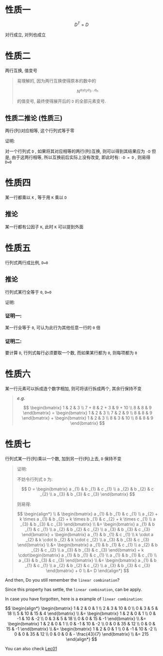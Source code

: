 # 性质一

$$
D ^{T} = D
$$

对行成立, 对列也成立

# 性质二

两行互换, 值变号

> 易理解的, 因为两行互换使得原本的数中的
>
> $$
> N ^{a _{1} a _{2} a _{3} \dots a _{n}}
> $$
>
> 的值变号, 最终使得展开后的 `D` 的全部元素变号. 

## 性质二推论 (性质三)

两行(列)对应相等, 这个行列式等于零

证明: 

对一个行列式 `D` , 如果将其对应相等的两行(列)互换, 则可以得到其结果应为 `-D` 但是, 由于这两行相等, 所以互换前后实际上没有改变, 即此时有: `-D = D` , 则易得 `D=0`

# 性质四

某一行都乘以 `K` , 等于用 `K` 乘以 `D`

## 推论

某一行都有公因子 `K`, 此时 `K` 可以提到外面

# 性质五

行列式两行成比例, `D=0`

## 推论

行列式某行全等于 `0`, `D=0`

证明: 

### 证明一: 

某一行全等于 `0`, 可认为此行为其他任意一行的 `0` 倍

### 证明二: 

要计算 `D`, 行列式每行必须要取一个数, 而如果某行都为 `0`, 则每项都为 `0`

# 性质六

某一行元素可以拆成连个数字相加, 则可将该行拆成两个, 其余行保持不变

> ***e.g.*** 
> 
> $$
> \begin{bmatrix}
>     1 & 2 & 3 \\
>     7 + 8 & 2 + 3 & 9 + 10 \\
>     8 & 8 & 9
> \end{bmatrix} =
> \begin{bmatrix}
>     1 & 2 & 3 \\
>     7 & 2 & 9 \\
>     8 & 8 & 9
> \end{bmatrix} + 
> \begin{bmatrix}
>     1 & 2 & 3 \\
>     8 & 3 & 10 \\
>     8 & 8 & 9
> \end{bmatrix}
> $$

# 性质七

行列式某一行(列)乘以一个数, 加到另一行(列)上去, `D` 保持不变

> 证明: 
>
> 不妨令行列式 `D` 为: 
> 
> $$
> D = 
> \begin{bmatrix}
>     a _{1} & b _{1} & c _{1} \\
>     a _{2} & b _{2} & c _{2} \\
>     a _{3} & b _{3} & c _{3}
> \end{bmatrix}
> $$
>
> 则易得: 
>
> $$
> \begin{align*} \\
>     & \begin{bmatrix}
>     a _{1} & b _{1} & c _{1} \\
>     a _{2} + k \times a _{1} & b _{2} + k \times b _{1} & c _{2} + k \times c _{1} \\
>     a _{3} & b _{3} & c _{3}
>     \end{bmatrix} \\
>     &= \begin{bmatrix}
>         a _{1} & b _{1} & c _{1} \\
>         a _{2} & b _{2} & c _{2} \\
>         a _{3} & b _{3} & c _{3}
>     \end{bmatrix} + 
>     \begin{bmatrix}
>         a _{1} & b _{1} & c _{1} \\
>         k \cdot a _{2} & k \cdot b _{2} & k \cdot c _{2} \\
>         a _{3} & b _{3} & c _{3}
>     \end{bmatrix} \\
>     &= \begin{bmatrix}
>         a _{1} & b _{1} & c _{1} \\
>         a _{2} & b _{2} & c _{2} \\
>         a _{3} & b _{3} & c _{3}
>     \end{bmatrix} + 
>     k \cdot\begin{bmatrix}
>         a _{1} & b _{1} & c _{1} \\
>         a _{1} & b _{1} & c _{1} \\
>         a _{3} & b _{3} & c _{3}
>     \end{bmatrix} \\
>     &= \begin{bmatrix}
>         a _{1} & b _{1} & c _{1} \\
>         a _{2} & b _{2} & c _{2} \\
>         a _{3} & b _{3} & c _{3}
>     \end{bmatrix} + 0 \\
>     &= D
> \end{align*}
> $$

And then, Do you still remember the `linear combination`?

Since this property has settle, the `linear combination`, can be apply. 

In case you have forgotten, here is a example of `linear combination`:

$$
\begin{align*}
    \begin{bmatrix}
        1 & 2 & 0 & 1 \\
        2 & 3 & 10 & 0 \\
        0 & 3 & 5 & 18 \\
        5 & 10 & 15 & 4
    \end{bmatrix} \\
    &= \begin{bmatrix}
        1 & 2 & 0 & 1 \\
        0 & -1 & 10 & -2 \\
        0 & 3 & 5 & 18 \\
        0 & 0 & 15 & -1
    \end{bmatrix} \\
    &= \begin{bmatrix}
        1 & 2 & 0 & 1 \\
        0 & -1 & 10 & -2 \\
        0 & 0 & 35 & 12 \\
        0 & 0 & 15 & -1
    \end{bmatrix} \\
    &= \begin{bmatrix}
        1 & 2 & 0 & 1 \\
        0 & -1 & 10 & -2 \\
        0 & 0 & 35 & 12 \\
        0 & 0 & 0 & - \frac{43}{7}
    \end{bmatrix} \\
    &= 215
\end{align*}
$$

You can also check [Lec01](..\Lec01.md)